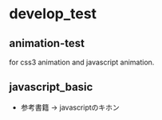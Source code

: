 # develop_test

## animation-test

for css3 animation and javascript animation.

## javascript_basic

- 参考書籍 -> javascriptのキホン  


